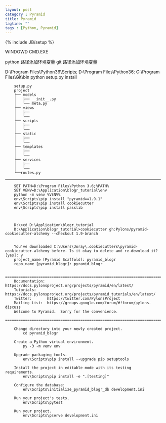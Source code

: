 ```yaml
---
layout: post
category : Pyramid
title: Pyramid
tagline: ""
tags : [Python, Pyramid]
---
```

{% include JB/setup %}




WINDOWD 
CMD.EXE


python 路径添加环境变量
git 路径添加环境变量

D:\Program Files\Python36\Scripts\;
D:\Program Files\Python36\;
C:\Program Files\Git\bin
python setup.py install


        setup.py
        project
        ├── models
        │   ├── __init__.py
        │   └── meta.py
        ├── views
        │   ├── 
        │   └──
        ├── scripts
        │   ├── 
        │   └──
        ├── static
        │   ├── 
        │   └──
        ├── templates
        │   ├── 
        │   └──
        ├── services
        │   ├── 
        │   └──
        └──routes.py


------------

        SET PATH=D:\Program Files\Python 3.6;%PATH%
        SET VENV=D:\Application\blogr_tutorial\env
        python -m venv %VENV%
        env\Scripts\pip install "pyramid==1.9.1"
        env\Scripts\pip install cookiecutter
        env\Scripts\pip install passlib

        

        D:\>cd D:\Application\blogr_tutorial
        D:\Application\blogr_tutorial>cookiecutter gh:Pylons/pyramid-cookiecutter-alchemy --checkout 1.9-branch
        
        
        You've downloaded C:\Users\Joray\.cookiecutters\pyramid-cookiecutter-alchemy before. Is it okay to delete and re-download it? [yes]: y
        project_name [Pyramid Scaffold]: pyramid_blogr
        repo_name [pyramid_blogr]: pyramid_blogr

        ===============================================================================
        Documentation: https://docs.pylonsproject.org/projects/pyramid/en/latest/
        Tutorials:     https://docs.pylonsproject.org/projects/pyramid_tutorials/en/latest/
        Twitter:       https://twitter.com/PylonsProject
        Mailing List:  https://groups.google.com/forum/#!forum/pylons-discuss
        Welcome to Pyramid.  Sorry for the convenience.
        ===============================================================================

        Change directory into your newly created project.
            cd pyramid_blogr

        Create a Python virtual environment.
            py -3 -m venv env

        Upgrade packaging tools.
            env\Scripts\pip install --upgrade pip setuptools

        Install the project in editable mode with its testing requirements.
            env\Scripts\pip install -e ".[testing]"

        Configure the database:
            env\Scripts\initialize_pyramid_blogr_db development.ini

        Run your project's tests.
            env\Scripts\pytest

        Run your project.
            env\Scripts\pserve development.ini
